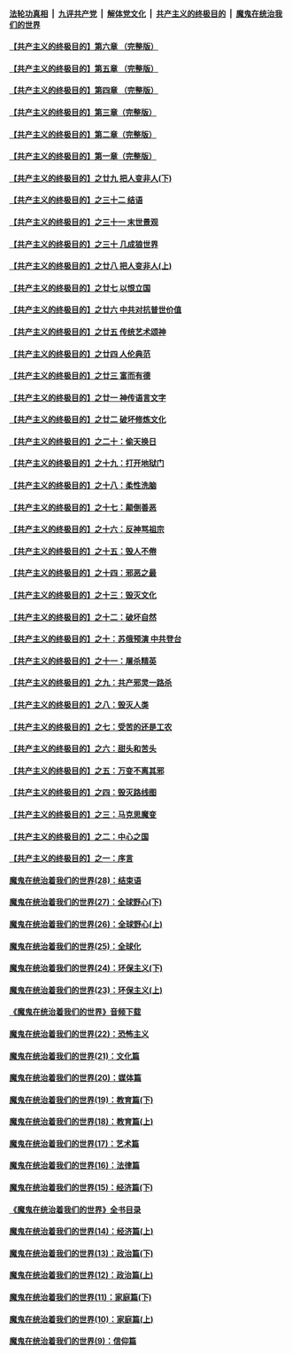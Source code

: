 ####  [法轮功真相](../../../../basic/blob/master/README.md?t=05211831) &nbsp;|&nbsp; [九评共产党](../../../../9ping.md/blob/master/README.md?t=05211831) &nbsp;|&nbsp; [解体党文化](../../../../jtdwh.md/blob/master/README.md?t=05211831)  &nbsp;|&nbsp; [共产主义的终极目的](../../../../gczydzjmd.md/blob/master/README.md?t=05211831) &nbsp;|&nbsp; [魔鬼在统治我们的世界](../../../../mgztzwmdsj.md/blob/master/README.md?t=05211831) 

#### [【共产主义的终极目的】第六章 （完整版）](../pages/nsc422/n11428913.md?t=05211831) 

#### [【共产主义的终极目的】第五章 （完整版）](../pages/nsc422/n11428912.md?t=05211831) 

#### [【共产主义的终极目的】第四章 （完整版）](../pages/nsc422/n11428907.md?t=05211831) 

#### [【共产主义的终极目的】第三章（完整版）](../pages/nsc422/n11428848.md?t=05211831) 

#### [【共产主义的终极目的】第二章（完整版）](../pages/nsc422/n11428831.md?t=05211831) 

#### [【共产主义的终极目的】第一章（完整版）](../pages/nsc422/n11417651.md?t=05211831) 

#### [【共产主义的终极目的】之廿九 把人变非人(下)](../pages/nsc422/n11344140.md?t=05211831) 

#### [【共产主义的终极目的】之三十二 结语](../pages/nsc422/n11360535.md?t=05211831) 

#### [【共产主义的终极目的】之三十一 末世景观](../pages/nsc422/n11351129.md?t=05211831) 

#### [【共产主义的终极目的】之三十 几成狼世界](../pages/nsc422/n11348280.md?t=05211831) 

#### [【共产主义的终极目的】之廿八 把人变非人(上)](../pages/nsc422/n11340492.md?t=05211831) 

#### [【共产主义的终极目的】之廿七 以恨立国](../pages/nsc422/n11336944.md?t=05211831) 

#### [【共产主义的终极目的】之廿六 中共对抗普世价值](../pages/nsc422/n11324785.md?t=05211831) 

#### [【共产主义的终极目的】之廿五 传统艺术颂神](../pages/nsc422/n11296396.md?t=05211831) 

#### [【共产主义的终极目的】之廿四 人伦典范](../pages/nsc422/n11296397.md?t=05211831) 

#### [【共产主义的终极目的】之廿三 富而有德](../pages/nsc422/n11283598.md?t=05211831) 

#### [【共产主义的终极目的】之廿一 神传语言文字](../pages/nsc422/n11263265.md?t=05211831) 

#### [【共产主义的终极目的】之廿二 破坏修炼文化](../pages/nsc422/n11245728.md?t=05211831) 

#### [【共产主义的终极目的】之二十：偷天换日](../pages/nsc422/n11238846.md?t=05211831) 

#### [【共产主义的终极目的】之十九：打开地狱门](../pages/nsc422/n11206376.md?t=05211831) 

#### [【共产主义的终极目的】之十八：柔性洗脑](../pages/nsc422/n11199994.md?t=05211831) 

#### [【共产主义的终极目的】之十七：颠倒善恶](../pages/nsc422/n11179782.md?t=05211831) 

#### [【共产主义的终极目的】之十六：反神骂祖宗](../pages/nsc422/n11166798.md?t=05211831) 

#### [【共产主义的终极目的】之十五：毁人不倦](../pages/nsc422/n11166792.md?t=05211831) 

#### [【共产主义的终极目的】之十四：邪恶之最](../pages/nsc422/n11150249.md?t=05211831) 

#### [【共产主义的终极目的】之十三：毁灭文化](../pages/nsc422/n11135227.md?t=05211831) 

#### [【共产主义的终极目的】之十二：破坏自然](../pages/nsc422/n11135214.md?t=05211831) 

#### [【共产主义的终极目的】之十：苏俄预演 中共登台](../pages/nsc422/n11118424.md?t=05211831) 

#### [【共产主义的终极目的】之十一：屠杀精英](../pages/nsc422/n11118442.md?t=05211831) 

#### [【共产主义的终极目的】之九：共产邪灵一路杀](../pages/nsc422/n11114139.md?t=05211831) 

#### [【共产主义的终极目的】之八：毁灭人类](../pages/nsc422/n11108503.md?t=05211831) 

#### [【共产主义的终极目的】之七：受苦的还是工农](../pages/nsc422/n11101809.md?t=05211831) 

#### [【共产主义的终极目的】之六：甜头和苦头](../pages/nsc422/n11096971.md?t=05211831) 

#### [【共产主义的终极目的】之五：万变不离其邪](../pages/nsc422/n11091285.md?t=05211831) 

#### [【共产主义的终极目的】之四：毁灭路线图](../pages/nsc422/n11086284.md?t=05211831) 

#### [【共产主义的终极目的】之三：马克思魔变](../pages/nsc422/n11061941.md?t=05211831) 

#### [【共产主义的终极目的】之二：中心之国](../pages/nsc422/n11047728.md?t=05211831) 

#### [【共产主义的终极目的】之一：序言](../pages/nsc422/n11086077.md?t=05211831) 

#### [魔鬼在统治着我们的世界(28)：结束语](../pages/nsc422/n10936246.md?t=05211831) 

#### [魔鬼在统治着我们的世界(27)：全球野心(下)](../pages/nsc422/n10928319.md?t=05211831) 

#### [魔鬼在统治着我们的世界(26)：全球野心(上)](../pages/nsc422/n10900318.md?t=05211831) 

#### [魔鬼在统治着我们的世界(25)：全球化](../pages/nsc422/n10788205.md?t=05211831) 

#### [魔鬼在统治着我们的世界(24)：环保主义(下)](../pages/nsc422/n10695307.md?t=05211831) 

#### [魔鬼在统治着我们的世界(23)：环保主义(上)](../pages/nsc422/n10688613.md?t=05211831) 

#### [《魔鬼在统治着我们的世界》音频下载](../pages/nsc422/n10635553.md?t=05211831) 

#### [魔鬼在统治着我们的世界(22)：恐怖主义](../pages/nsc422/n10614727.md?t=05211831) 

#### [魔鬼在统治着我们的世界(21)：文化篇](../pages/nsc422/n10597706.md?t=05211831) 

#### [魔鬼在统治着我们的世界(20)：媒体篇](../pages/nsc422/n10586579.md?t=05211831) 

#### [魔鬼在统治着我们的世界(19)：教育篇(下)](../pages/nsc422/n10564808.md?t=05211831) 

#### [魔鬼在统治着我们的世界(18)：教育篇(上)](../pages/nsc422/n10526970.md?t=05211831) 

#### [魔鬼在统治着我们的世界(17)：艺术篇](../pages/nsc422/n10499093.md?t=05211831) 

#### [魔鬼在统治着我们的世界(16)：法律篇](../pages/nsc422/n10485969.md?t=05211831) 

#### [魔鬼在统治着我们的世界(15)：经济篇(下)](../pages/nsc422/n10469975.md?t=05211831) 

#### [《魔鬼在统治着我们的世界》全书目录](../pages/nsc422/n10464261.md?t=05211831) 

#### [魔鬼在统治着我们的世界(14)：经济篇(上)](../pages/nsc422/n10457370.md?t=05211831) 

#### [魔鬼在统治着我们的世界(13)：政治篇(下)](../pages/nsc422/n10448270.md?t=05211831) 

#### [魔鬼在统治着我们的世界(12)：政治篇(上)](../pages/nsc422/n10444576.md?t=05211831) 

#### [魔鬼在统治着我们的世界(11)：家庭篇(下)](../pages/nsc422/n10440961.md?t=05211831) 

#### [魔鬼在统治着我们的世界(10)：家庭篇(上)](../pages/nsc422/n10435448.md?t=05211831) 

#### [魔鬼在统治着我们的世界(9)：信仰篇](../pages/nsc422/n10432159.md?t=05211831) 

